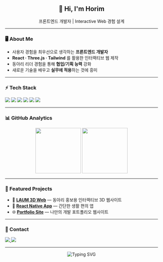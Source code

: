 <!-- 프로필 README (cha-horim/cha-horim) -->

<h2 align="center">👋 Hi, I'm Horim</h2>
<p align="center">프론트엔드 개발자 | Interactive Web 경험 설계</p>

---

### 🖥️ About Me
- 사용자 경험을 최우선으로 생각하는 **프론트엔드 개발자**
- **React · Three.js · Tailwind** 를 활용한 인터랙티브 웹 제작
- 동아리 리더 경험을 통해 **협업/기획 능력** 강화
- 새로운 기술을 배우고 **실무에 적용**하는 것에 흥미

---

### ⚡ Tech Stack
<p>
  <!-- Core -->
  <img src="https://img.shields.io/badge/HTML5-000000?style=for-the-badge&logo=html5&logoColor=white"/>
  <img src="https://img.shields.io/badge/CSS3-000000?style=for-the-badge&logo=css3&logoColor=white"/>
  <img src="https://img.shields.io/badge/JavaScript-000000?style=for-the-badge&logo=javascript&logoColor=white"/>
  <img src="https://img.shields.io/badge/React-000000?style=for-the-badge&logo=react&logoColor=61DAFB"/>
  
  <!-- Styling -->
  <img src="https://img.shields.io/badge/TailwindCSS-000000?style=for-the-badge&logo=tailwindcss&logoColor=06B6D4"/>
  
  <!-- 3D -->
  <img src="https://img.shields.io/badge/Three.js-000000?style=for-the-badge&logo=threedotjs&logoColor=white"/>
</p>

---

### 📊 GitHub Analytics
<p align="center">
  <img src="https://github-readme-stats.vercel.app/api?username=cha-horim&show_icons=true&theme=radical&hide_border=true" height="150"/>
  <img src="https://github-readme-stats.vercel.app/api/top-langs/?username=cha-horim&layout=compact&theme=radical&hide_border=true" height="150"/>
</p>

---

### 🚀 Featured Projects
- 🎨 [**LAUM 3D Web**](#) — 동아리 홍보용 인터랙티브 3D 웹사이트
- 📱 [**React Native App**](#) — 간단한 생활 편의 앱
- 🌐 [**Portfolio Site**](#) — 나만의 개발 포트폴리오 웹사이트

---

### 🔗 Contact
<p>
  <a href="mailto:ccodingpy0825@gmail.com">
    <img src="https://img.shields.io/badge/Gmail-000000?style=for-the-badge&logo=gmail&logoColor=EA4335"/>
  </a>
  <a href="https://www.linkedin.com/in/cha-horim" target="_blank">
    <img src="https://img.shields.io/badge/LinkedIn-000000?style=for-the-badge&logo=linkedin&logoColor=0A66C2"/>
  </a>
</p>

---

<p align="center">
  <img src="https://readme-typing-svg.demolab.com?font=Fira+Code&pause=1000&color=FFFFFF&center=true&vCenter=true&width=435&lines=Frontend+Developer;Interactive+Web+%7C+UX+Focused;Always+Learning+New+Tech" alt="Typing SVG"/>
</p>
